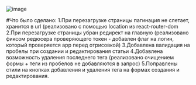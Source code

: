 ![image](https://github.com/user-attachments/assets/3d012c57-2d4e-458e-b550-2ca1d8f31b1b)

#Что было сделано:
1.При перезагрузке страницы пагинация не слетает, хранится в url (реализовано с помощью location из react-router-dom
2.При перезагрузке страницы убран редирект на главную (реализовано фиксом редюсера проверяющего токен - добавлен флаг на логин, который проверяется app перед отрисовкой)
3.Добавлена валидация на пробелы при создании и редактирования статьи
4.Добавлена возможность удаления последнего тега (реализовано очищением формы + теги из пробелов не добавляются в запрос)
5.Поправлены стили на кнопках добавления и удаления тега на формах создания и редактирования.
